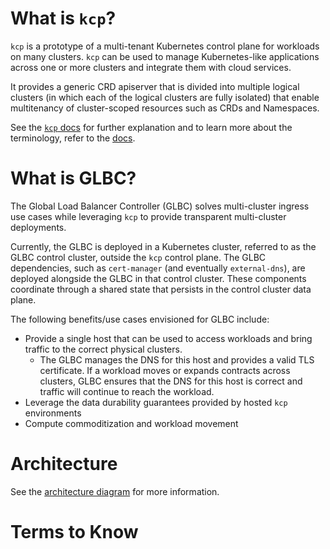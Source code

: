 # What is `kcp`?

`kcp` is a prototype of a multi-tenant Kubernetes control plane for workloads on many clusters. `kcp` can be used to manage Kubernetes-like applications across one or more clusters and integrate them with cloud services. 

It provides a generic CRD apiserver that is divided into multiple logical clusters (in which each of the logical clusters are fully isolated) that enable multitenancy of cluster-scoped resources such as CRDs and Namespaces. 

See the [`kcp` docs](https://github.com/Kuadrant/kcp) for further explanation and to learn more about the terminology, refer to the [docs](https://github.com/kcp-dev/kcp/blob/main/docs/terminology.md).


# What is GLBC?

The Global Load Balancer Controller (GLBC) solves multi-cluster ingress use cases while leveraging `kcp` to provide transparent multi-cluster deployments.

Currently, the GLBC is deployed in a Kubernetes cluster, referred to as the GLBC control cluster, outside the `kcp` control plane. The GLBC dependencies, such as `cert-manager` (and eventually `external-dns`), are deployed alongside the GLBC in that control cluster. These components coordinate through a shared state that persists in the control cluster data plane.

The following benefits/use cases envisioned for GLBC include:

- Provide a single host that can be used to access workloads and bring traffic to the correct physical clusters. 
   - The GLBC manages the DNS for this host and provides a valid TLS certificate. If a workload moves or expands contracts across clusters, GLBC ensures that the DNS for this host is correct and traffic will continue to reach the workload.
- Leverage the data durability guarantees provided by hosted `kcp` environments
- Compute commoditization and workload movement


# Architecture

See the [architecture diagram](https://github.com/Kuadrant/kcp-glbc/blob/main/docs/architecture.md) for more information. 

# Terms to Know
